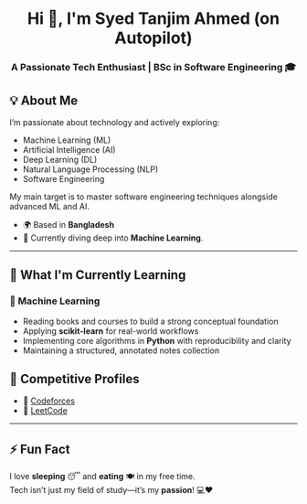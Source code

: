 <h1 align="center">Hi 👋, I'm Syed Tanjim Ahmed (on Autopilot)</h1>
<h3 align="center">A Passionate Tech Enthusiast | BSc in Software Engineering 🎓</h3>

## 💡 About Me

I’m passionate about technology and actively exploring:  
- Machine Learning (ML)  
- Artificial Intelligence (AI)  
- Deep Learning (DL)  
- Natural Language Processing (NLP)  
- Software Engineering  

  
My main target is to master software engineering techniques alongside advanced ML and AI.

- 🌍 Based in **Bangladesh**  
- 🔭 Currently diving deep into **Machine Learning**.

---
## 🧠 What I'm Currently Learning

### 🚀 Machine Learning  
- Reading books and courses to build a strong conceptual foundation  
- Applying **scikit-learn** for real-world workflows  
- Implementing core algorithms in **Python** with reproducibility and clarity  
- Maintaining a structured, annotated notes collection  

## 🔗 Competitive Profiles

- 🧮 [Codeforces](https://codeforces.com/profile/paladinsghost)  
- 🧠 [LeetCode](https://leetcode.com/tanjim001)  


---

## ⚡ Fun Fact

I love **sleeping** 😴 and **eating** 🍽️ in my free time.  
Tech isn’t just my field of study—it’s my **passion**! 💻❤️
